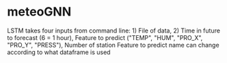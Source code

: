 # meteoGNN
LSTM takes four inputs from command line: 1) File of data, 2) Time in future to forecast (6 = 1 hour), Feature to predict ("TEMP", "HUM", "PRO_X", "PRO_Y", "PRESS"), Number of station
Feature to predict name can change according to what dataframe is used
